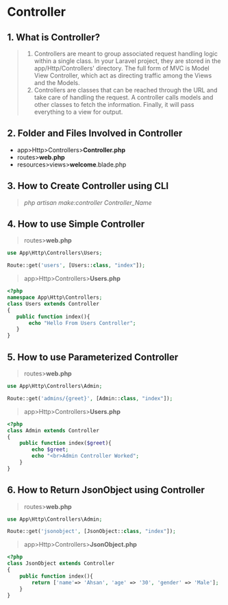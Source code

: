 # Controller
## 1. What is Controller?
> 1. Controllers are meant to group associated request handling logic within a single class. In your Laravel project, they are stored in the app/Http/Controllers' directory. The full form of MVC is Model View Controller, which act as directing traffic among the Views and the Models.
> 2. Controllers are classes that can be reached through the URL and take care of handling the request. A controller calls models and other classes to fetch the information. Finally, it will pass everything to a view for output.
## 2. Folder and Files Involved in Controller
* app>Http>Controllers>**Controller.php**
* routes>**web.php**
* resources>views>**welcome**.blade.php
## 3. How to Create Controller using CLI
> *php artisan make:controller Controller_Name*
## 4. How to use Simple Controller
> routes>**web.php**
```php
use App\Http\Controllers\Users;

Route::get('users', [Users::class, "index"]);
```
> app>Http>Controllers>**Users.php**
```php
<?php
namespace App\Http\Controllers;
class Users extends Controller
{
   public function index(){
       echo "Hello From Users Controller";
   }
}
```
## 5. How to use Parameterized Controller
> routes>**web.php**
```php
use App\Http\Controllers\Admin;

Route::get('admins/{greet}', [Admin::class, "index"]);
```
> app>Http>Controllers>**Users.php**
```php
<?php
class Admin extends Controller
{
    public function index($greet){
        echo $greet;
        echo "<br>Admin Controller Worked";
    }
}
```
## 6. How to Return JsonObject using Controller
> routes>**web.php**
```php
use App\Http\Controllers\Admin;

Route::get('jsonobject', [JsonObject::class, "index"]);
```
> app>Http>Controllers>**JsonObject.php**
```php
<?php
class JsonObject extends Controller
{
    public function index(){
        return ['name'=> 'Ahsan', 'age' => '30', 'gender' => 'Male'];
    }
}
```


